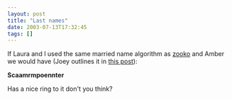 ```yaml
---
layout: post
title: "Last names"
date: 2003-07-13T17:32:45
tags: []
---
```


If Laura and I used the same married name algorithm as [zooko][1] and Amber we would have (Joey outlines it in [ this post][2]): 

**Scaamrmpoennter**

Has a nice ring to it don't you think? 

   [1]: http://zooko.com
   [2]: http://kode-fu.com/shame/2003_07_06_archive.shtml#105803406984104606



